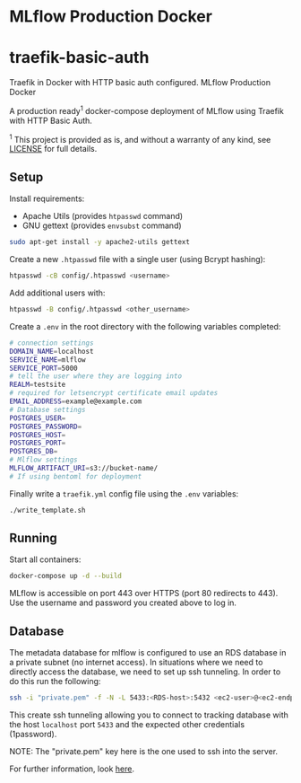 # MLflow Production Docker

# traefik-basic-auth

Traefik in Docker with HTTP basic auth configured.
MLflow Production Docker

A production ready<sup>1</sup> docker-compose deployment of MLflow using Traefik with HTTP Basic Auth.

<sup>1</sup> This project is provided as is, and without a warranty of any kind, see [LICENSE](../blob/master/LICENSE) for full details.

## Setup

Install requirements:

- Apache Utils (provides `htpasswd` command)
- GNU gettext (provides `envsubst` command)

```sh
sudo apt-get install -y apache2-utils gettext
```

Create a new `.htpasswd` file with a single user (using Bcrypt hashing):

```sh
htpasswd -cB config/.htpasswd <username>
```

Add additional users with:

```sh
htpasswd -B config/.htpasswd <other_username>
```

Create a `.env` in the root directory with the following variables completed:

```sh
# connection settings
DOMAIN_NAME=localhost
SERVICE_NAME=mlflow
SERVICE_PORT=5000
# tell the user where they are logging into
REALM=testsite
# required for letsencrypt certificate email updates
EMAIL_ADDRESS=example@example.com
# Database settings
POSTGRES_USER=
POSTGRES_PASSWORD=
POSTGRES_HOST=
POSTGRES_PORT=
POSTGRES_DB=
# Mlflow settings
MLFLOW_ARTIFACT_URI=s3://bucket-name/
# If using bentoml for deployment
```

Finally write a `traefik.yml` config file using the `.env` variables:

```sh
./write_template.sh
```

## Running

Start all containers:

```sh
docker-compose up -d --build
```

MLflow is accessible on port 443 over HTTPS (port 80 redirects to 443). Use the username and password you created above to log in.

## Database

The metadata database for mlflow is configured to use an RDS database in a private subnet (no internet access). In situations where we need to directly access the database, we need to set up ssh tunneling. In order to do this run the following:

```sh
ssh -i "private.pem" -f -N -L 5433:<RDS-host>:5432 <ec2-user>@<ec2-endpoint> -v
```

This create ssh tunneling allowing you to connect to tracking database with the host `localhost` port `5433` and the expected other credentials (1password).

NOTE: The "private.pem" key here is the one used to ssh into the server.

For further information, look [here](https://aws.amazon.com/premiumsupport/knowledge-center/rds-connect-using-bastion-host-linux/`).
